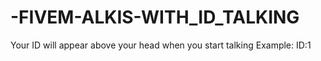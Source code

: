 # -FIVEM-ALKIS-WITH_ID_TALKING
Your ID will appear above your head when you start talking Example: ID:1
